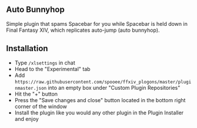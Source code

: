## Auto Bunnyhop
Simple plugin that spams Spacebar for you while Spacebar is held down in Final Fantasy XIV, which replicates auto-jump (auto bunnyhop).

## Installation
- Type ```/xlsettings``` in chat
- Head to the "Experimental" tab
- Add ```https://raw.githubusercontent.com/spooee/ffxiv_plogons/master/pluginmaster.json``` into an empty box under "Custom Plugin Repositories"
- Hit the "+" button
- Press the "Save changes and close" button located in the bottom right corner of the window
- Install the plugin like you would any other plugin in the Plugin Installer and enjoy
